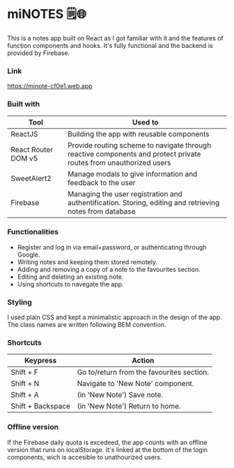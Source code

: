 # miNOTES 🗒️🌐

This is a notes app built on React as I got familiar with it and the features of function components and hooks. It's fully functional and the backend is provided by Firebase.

### Link
https://minote-cf0e1.web.app

### Built with

| Tool  | Used to |
| ------------- | ------------- |
| ReactJS  | Building the app with reusable components  |
| React Router DOM v5 | Provide routing scheme to navigate through reactive components and protect private routes from unauthorized users |
| SweetAlert2 | Manage modals to give information and feedback to the user  |
| Firebase | Managing the user registration and authentification. Storing, editing and retrieving notes from database |

### Functionalities

- Register and log in via email+password, or authenticating through Google. 
- Writing notes and keeping them stored remotely.
- Adding and removing a copy of a note to the favourites section.
- Editing and deleting an existing note.
- Using shortcuts to navegate the app.

### Styling 

I used plain CSS and kept a minimalistic approach in the design of the app. The class names are written following BEM convention.

### Shortcuts
| Keypress | Action |
| ------------- | ------------- |
| Shift + F  | Go to/return from the favourites section. |
| Shift + N| Navigate to 'New Note' component. |
| Shift +  A | (in 'New Note') Save note. |
| Shift + Backspace | (in 'New Note') Return to home. |

### Offline version
If the Firebase daily quota is excedeed, the app counts with an offline version that runs on localStorage. It's linked at the bottom of the login components, wich is accesible to unathourized users.




